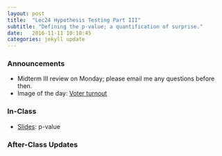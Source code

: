 ```yaml
---
layout: post
title:  "Lec24 Hypothesis Testing Part III"
subtitle: "Defining the p-value; a quantification of surprise."
date:   2016-11-11 10:10:45
categories: jekyll update
---
```




### Announcements


* Midterm III review on Monday; please email me any questions before then.
* Image of the day: <a href = "{{ site.baseurl }}/assets/figure/blue_vs_red.jpg" target = "_blank">Voter turnout</a>

<script src="https://gist.github.com/rudeboybert/b88cc53c419ad47eeaf4255617809c43.js"></script>




### In-Class

* <a href = "{{ site.baseurl }}/assets/3-Statistical_Inference/p_value.html" target = "_blank">Slides</a>: p-value



### After-Class Updates

<!--
* Lec22 <a href = "{{ site.baseurl }}/assets/LC/hypothesis_testing.html" target = "_blank">learning check discussion</a>
-->
